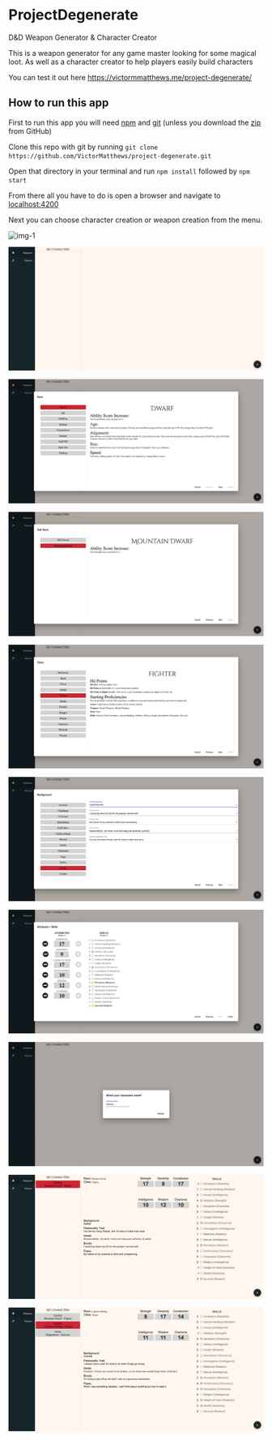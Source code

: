 # ProjectDegenerate

D&amp;D Weapon Generator & Character Creator

This is a weapon generator for any game master looking for some magical loot. As well as a character creator to help players easily build characters

You can test it out here https://victormmatthews.me/project-degenerate/

## How to run this app

First to run this app you will need [npm](https://www.npmjs.com/get-npm) and [git](https://git-scm.com/downloads) (unless you download the [zip](https://github.com/VictorMatthews/project-degenerate/archive/master.zip) from GitHub) 

Clone this repo with git by running `git clone https://github.com/VictorMatthews/project-degenerate.git`

Open that directory in your terminal and run `npm install` followed by `npm start`

From there all you have to do is open a browser and navigate to [localhost:4200](http://localhost:4200/)

Next you can choose character creation or weapon creation from the menu.

![img-1](src/assets/screenshots/img-1.png)

![img-2](src/assets/screenshots/img-2.png)

![img-3](src/assets/screenshots/img-3.png)

![img-4](src/assets/screenshots/img-4.png)

![img-5](src/assets/screenshots/img-5.png)

![img-6](src/assets/screenshots/img-6.png)

![img-7](src/assets/screenshots/img-7.png)

![img-8](src/assets/screenshots/img-8.png)

![img-9](src/assets/screenshots/img-9.png)

![img-10](src/assets/screenshots/img-10.png)
